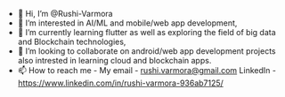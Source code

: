 - 👋 Hi, I’m @Rushi-Varmora
- 👀 I’m interested in AI/ML and mobile/web app development,
- 🌱 I’m currently learning flutter as well as exploring the field of big data and Blockchain technologies,
- 💞️ I’m looking to collaborate on android/web app development projects also intrested in learning cloud and blockchain apps.
- 📫 How to reach me - My email - rushi.varmora@gmail.com  LinkedIn - https://www.linkedin.com/in/rushi-varmora-936ab7125/

<!---
Rushi-Varmora/Rushi-Varmora is a ✨ special ✨ repository because its `README.md` (this file) appears on your GitHub profile.
You can click the Preview link to take a look at your changes.
--->
